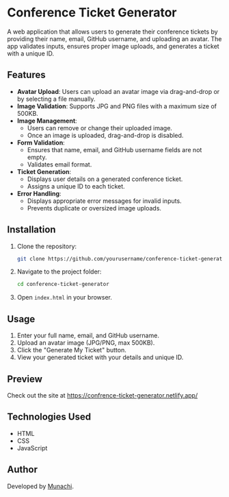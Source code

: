 # Conference Ticket Generator

A web application that allows users to generate their conference tickets by providing their name, email, GitHub username, and uploading an avatar. The app validates inputs, ensures proper image uploads, and generates a ticket with a unique ID.

## Features

- **Avatar Upload**: Users can upload an avatar image via drag-and-drop or by selecting a file manually.
- **Image Validation**: Supports JPG and PNG files with a maximum size of 500KB.
- **Image Management**:
  - Users can remove or change their uploaded image.
  - Once an image is uploaded, drag-and-drop is disabled.
- **Form Validation**:
  - Ensures that name, email, and GitHub username fields are not empty.
  - Validates email format.
- **Ticket Generation**:
  - Displays user details on a generated conference ticket.
  - Assigns a unique ID to each ticket.
- **Error Handling**:
  - Displays appropriate error messages for invalid inputs.
  - Prevents duplicate or oversized image uploads.

## Installation

1. Clone the repository:
   ```sh
   git clone https://github.com/yourusername/conference-ticket-generator.git
   ```
2. Navigate to the project folder:
   ```sh
   cd conference-ticket-generator
   ```
3. Open `index.html` in your browser.

## Usage

1. Enter your full name, email, and GitHub username.
2. Upload an avatar image (JPG/PNG, max 500KB).
3. Click the "Generate My Ticket" button.
4. View your generated ticket with your details and unique ID.

## Preview
Check out the site at https://confrence-ticket-generator.netlify.app/

## Technologies Used

- HTML
- CSS
- JavaScript

## Author
Developed by [Munachi]([https://github.com/yourusername](https://github.com/munachi821)).




